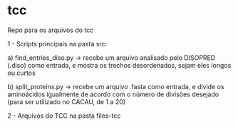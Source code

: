 # tcc
Repo para os arquivos do tcc

1 - Scripts principais na pasta src:

a) find_entries_diso.py -> recebe um arquivo analisado pelo DISOPRED (.diso) como entrada, e mostra os trechos desordenados,
sejam eles longos ou curtos

b) split_proteins.py -> recebe um arquivo .fasta como entrada, e divide os aminoácidos igualmente de acordo com o número de
divisões desejado (para ser utilizado no CACAU, de 1 a 20)

2 - Arquivos do TCC na pasta files-tcc
